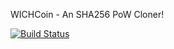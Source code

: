WICHCoin - An SHA256 PoW Cloner!

[![Build Status](https://travis-ci.org/RazorLove/wichcoin.png?branch=master)](https://travis-ci.org/RazorLove/wichcoin)
